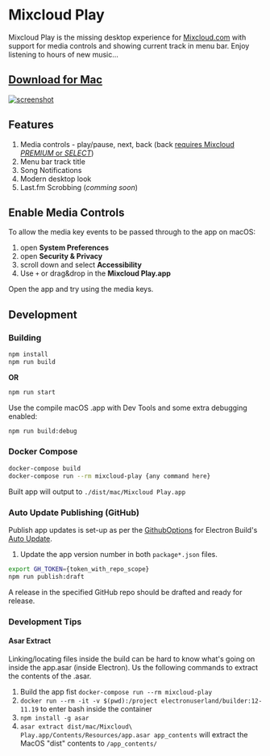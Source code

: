 Mixcloud Play
=====
Mixcloud Play is the missing desktop experience for [Mixcloud.com](https://www.mixcloud.com/) with support for media controls and showing current track in menu bar. Enjoy listening to hours of new music...

## [Download for Mac](https://github.com/mountainash/Mixcloud-Play/releases/latest)

[![screenshot](https://raw.githubusercontent.com/mountainash/Mixcloud-Play/master/Screenshot.png)](https://github.com/mountainash/Mixcloud-Play/releases/latest)

## Features
1. Media controls - play/pause, next, back (back [requires Mixcloud _PREMIUM_ or _SELECT_](https://help.mixcloud.com/hc/en-us/articles/360004054059))
2. Menu bar track title
3. Song Notifications
4. Modern desktop look
5. Last.fm Scrobbing (_comming soon_)

## Enable Media Controls

To allow the media key events to be passed through to the app on macOS:

1. open **System Preferences**
2. open **Security & Privacy**
3. scroll down and select **Accessibility**
4. Use `+` or drag&drop in the **Mixcloud Play.app**

Open the app and try using the media keys.

## Development
### Building
```sh
npm install
npm run build
```
**OR**
```sh
npm run start
```

Use the compile macOS .app with Dev Tools and some extra debugging enabled:

```sh
npm run build:debug
```

### Docker Compose
```sh
docker-compose build
docker-compose run --rm mixcloud-play {any command here}
```

Built app will output to `./dist/mac/Mixcloud Play.app`

### Auto Update Publishing (GitHub)

Publish app updates is set-up as per the [GithubOptions](https://www.electron.build/configuration/publish#githuboptions) for Electron Build's [Auto Update](https://www.electron.build/auto-update).

1. Update the app version number in both `package*.json` files.

```sh
export GH_TOKEN={token_with_repo_scope}
npm run publish:draft
```

A release in the specified GitHub repo should be drafted and ready for release.

### Development Tips
#### Asar Extract
Linking/locating files inside the build can be hard to know what's going on inside the app.asar (inside Electron). Us the following commands to extract the contents of the .asar.

1. Build the app fist `docker-compose run --rm mixcloud-play`
1. `docker run --rm -it -v $(pwd):/project electronuserland/builder:12-11.19` to enter bash inside the container
1. `npm install -g asar`
1. `asar extract dist/mac/Mixcloud\ Play.app/Contents/Resources/app.asar app_contents` will extract the MacOS "dist" contents to `/app_contents/`
